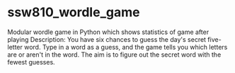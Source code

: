 # ssw810_wordle_game
Modular wordle game in Python which shows statistics of game after playing
Description: You have six chances to guess the day's secret five-letter word. Type in a word as a guess, and the game tells you which letters are or aren't in the word. The aim is to figure out the secret word with the fewest guesses.
